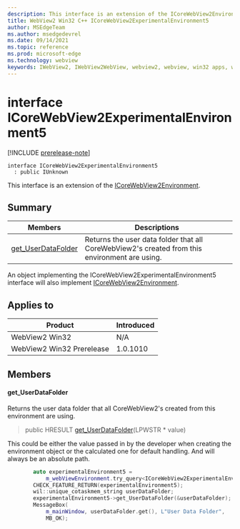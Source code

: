 ```yaml
---
description: This interface is an extension of the ICoreWebView2Environment.
title: WebView2 Win32 C++ ICoreWebView2ExperimentalEnvironment5
author: MSEdgeTeam
ms.author: msedgedevrel
ms.date: 09/14/2021
ms.topic: reference
ms.prod: microsoft-edge
ms.technology: webview
keywords: IWebView2, IWebView2WebView, webview2, webview, win32 apps, win32, edge, ICoreWebView2, ICoreWebView2Controller, browser control, edge html, ICoreWebView2ExperimentalEnvironment5
---
```


# interface ICoreWebView2ExperimentalEnvironment5

[!INCLUDE [prerelease-note](../includes/prerelease-note.md)]

```
interface ICoreWebView2ExperimentalEnvironment5
  : public IUnknown
```

This interface is an extension of the [ICoreWebView2Environment](icorewebview2environment.md).

## Summary

 Members                        | Descriptions
--------------------------------|---------------------------------------------
[get_UserDataFolder](#get_userdatafolder) | Returns the user data folder that all CoreWebView2's created from this environment are using.

An object implementing the ICoreWebView2ExperimentalEnvironment5 interface will also implement [ICoreWebView2Environment](icorewebview2environment.md).

## Applies to

Product                         | Introduced
--------------------------------|---------------------------------------------
WebView2 Win32            |    N/A
WebView2 Win32 Prerelease |    1.0.1010

## Members

#### get_UserDataFolder

Returns the user data folder that all CoreWebView2's created from this environment are using.

> public HRESULT [get_UserDataFolder](#get_userdatafolder)(LPWSTR * value)

This could be either the value passed in by the developer when creating the environment object or the calculated one for default handling. And will always be an absolute path.

```cpp
        auto experimentalEnvironment5 =
            m_webViewEnvironment.try_query<ICoreWebView2ExperimentalEnvironment5>();
        CHECK_FEATURE_RETURN(experimentalEnvironment5);
        wil::unique_cotaskmem_string userDataFolder;
        experimentalEnvironment5->get_UserDataFolder(&userDataFolder);
        MessageBox(
            m_mainWindow, userDataFolder.get(), L"User Data Folder",
            MB_OK);
```

